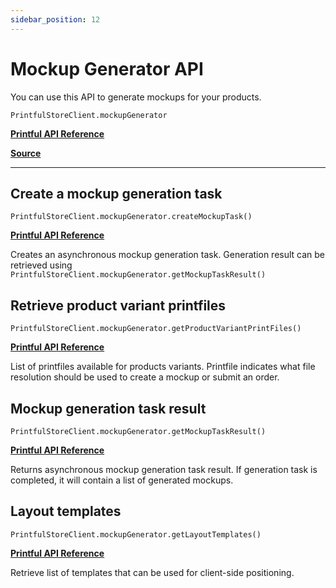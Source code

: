 ```yaml
---
sidebar_position: 12
---
```


# Mockup Generator API

You can use this API to generate mockups for your products.

`PrintfulStoreClient.mockupGenerator`

[**Printful API Reference**](https://developers.printful.com/docs/?_gl=1*1sbmfdi*_ga*NDMzMTM2Mjk0LjE2ODcyMzU3MDc.*_ga_EZ4XVRL864*MTY4ODc3OTM1NC4xMi4xLjE2ODg3ODEwMzYuMTAuMC4w#tag/Mockup-Generator-API)

[**Source**](https://github.com/artT14/printful-sdk-js/blob/main/src/lib/mockup-generator.ts)

---

## Create a mockup generation task

`PrintfulStoreClient.mockupGenerator.createMockupTask()`

[**Printful API Reference**](https://developers.printful.com/docs/?_gl=1*1sbmfdi*_ga*NDMzMTM2Mjk0LjE2ODcyMzU3MDc.*_ga_EZ4XVRL864*MTY4ODc3OTM1NC4xMi4xLjE2ODg3ODEwMzYuMTAuMC4w#operation/createGeneratorTask)

Creates an asynchronous mockup generation task. Generation result can be retrieved using `PrintfulStoreClient.mockupGenerator.getMockupTaskResult()`



## Retrieve product variant printfiles

`PrintfulStoreClient.mockupGenerator.getProductVariantPrintFiles()`

[**Printful API Reference**](https://developers.printful.com/docs/?_gl=1*1sbmfdi*_ga*NDMzMTM2Mjk0LjE2ODcyMzU3MDc.*_ga_EZ4XVRL864*MTY4ODc3OTM1NC4xMi4xLjE2ODg3ODEwMzYuMTAuMC4w#operation/getPrintfiles)

List of printfiles available for products variants. Printfile indicates what file resolution should be used to create a mockup or submit an order.



## Mockup generation task result

`PrintfulStoreClient.mockupGenerator.getMockupTaskResult()`

[**Printful API Reference**](https://developers.printful.com/docs/?_gl=1*1sbmfdi*_ga*NDMzMTM2Mjk0LjE2ODcyMzU3MDc.*_ga_EZ4XVRL864*MTY4ODc3OTM1NC4xMi4xLjE2ODg3ODEwMzYuMTAuMC4w#operation/getTask)

Returns asynchronous mockup generation task result. If generation task is completed, it will contain a list of generated mockups.



## Layout templates

`PrintfulStoreClient.mockupGenerator.getLayoutTemplates()`

[**Printful API Reference**](https://developers.printful.com/docs/?_gl=1*1sbmfdi*_ga*NDMzMTM2Mjk0LjE2ODcyMzU3MDc.*_ga_EZ4XVRL864*MTY4ODc3OTM1NC4xMi4xLjE2ODg3ODEwMzYuMTAuMC4w#operation/getTemplates)

Retrieve list of templates that can be used for client-side positioning.